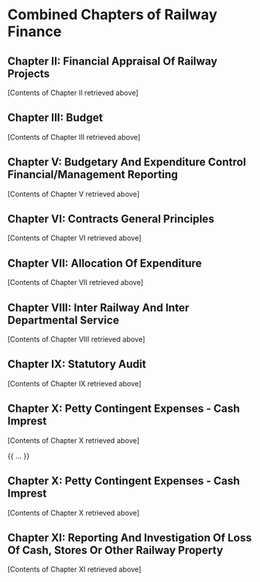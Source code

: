 # Combined Chapters of Railway Finance

## Chapter II: Financial Appraisal Of Railway Projects

[Contents of Chapter II retrieved above]

## Chapter III: Budget

[Contents of Chapter III retrieved above]

## Chapter V: Budgetary And Expenditure Control Financial/Management Reporting

[Contents of Chapter V retrieved above]

## Chapter VI: Contracts General Principles

[Contents of Chapter VI retrieved above]

## Chapter VII: Allocation Of Expenditure

[Contents of Chapter VII retrieved above]

## Chapter VIII: Inter Railway And Inter Departmental Service

[Contents of Chapter VIII retrieved above]

## Chapter IX: Statutory Audit

[Contents of Chapter IX retrieved above]

## Chapter X: Petty Contingent Expenses - Cash Imprest

[Contents of Chapter X retrieved above]

{{ ... }}
## Chapter X: Petty Contingent Expenses - Cash Imprest

[Contents of Chapter X retrieved above]


## Chapter XI: Reporting And Investigation Of Loss Of Cash, Stores Or Other Railway Property

[Contents of Chapter XI retrieved above]

